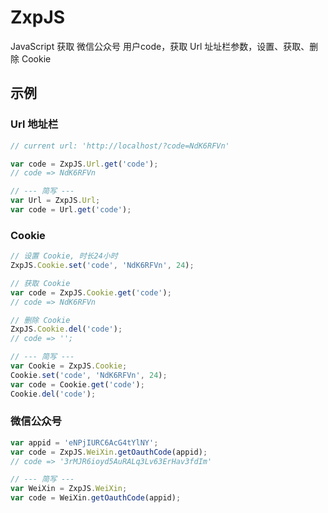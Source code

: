 # ZxpJS
JavaScript 获取 微信公众号 用户code，获取 Url 址址栏参数，设置、获取、删除 Cookie

## 示例

### Url 地址栏
```JavaScript
// current url: 'http://localhost/?code=NdK6RFVn'

var code = ZxpJS.Url.get('code');
// code => NdK6RFVn

// --- 简写 ---
var Url = ZxpJS.Url;
var code = Url.get('code');
```

### Cookie
```JavaScript
// 设置 Cookie, 时长24小时
ZxpJS.Cookie.set('code', 'NdK6RFVn', 24);

// 获取 Cookie
var code = ZxpJS.Cookie.get('code');
// code => NdK6RFVn

// 删除 Cookie
ZxpJS.Cookie.del('code');
// code => '';

// --- 简写 ---
var Cookie = ZxpJS.Cookie;
Cookie.set('code', 'NdK6RFVn', 24);
var code = Cookie.get('code');
Cookie.del('code');
```

### 微信公众号
```JavaScript
var appid = 'eNPjIURC6AcG4tYlNY';
var code = ZxpJS.WeiXin.getOauthCode(appid);
// code => '3rMJR6ioyd5AuRALq3Lv63ErHav3fdIm'

// --- 简写 ---
var WeiXin = ZxpJS.WeiXin;
var code = WeiXin.getOauthCode(appid);
```
